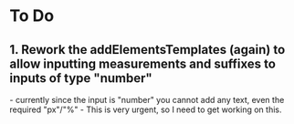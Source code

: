 # To Do
<h2>1. Rework the addElementsTemplates (again) to allow inputting measurements and suffixes to inputs of type "number"</h3>
  - currently since the input is "number" you cannot add any text, even the required "px"/"%"
  - This is very urgent, so I need to get working on this.
